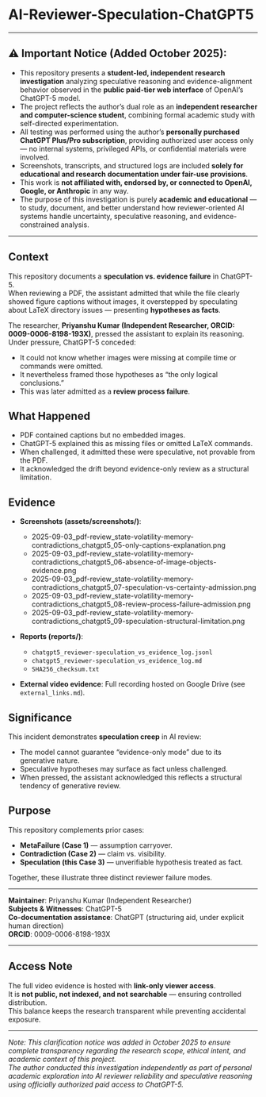 # AI-Reviewer-Speculation-ChatGPT5

---

## ⚠️ **Important Notice (Added October 2025):**  

- This repository presents a **student-led, independent research investigation** analyzing speculative reasoning and evidence-alignment behavior observed in the **public paid-tier web interface** of OpenAI’s ChatGPT-5 model.  
- The project reflects the author’s dual role as an **independent researcher and computer-science student**, combining formal academic study with self-directed experimentation.  
- All testing was performed using the author’s **personally purchased ChatGPT Plus/Pro subscription**, providing authorized user access only — no internal systems, privileged APIs, or confidential materials were involved.  
- Screenshots, transcripts, and structured logs are included **solely for educational and research documentation under fair-use provisions**.  
- This work is **not affiliated with, endorsed by, or connected to OpenAI, Google, or Anthropic** in any way.  
- The purpose of this investigation is purely **academic and educational** — to study, document, and better understand how reviewer-oriented AI systems handle uncertainty, speculative reasoning, and evidence-constrained analysis.

---

## Context  
This repository documents a **speculation vs. evidence failure** in ChatGPT-5.  
When reviewing a PDF, the assistant admitted that while the file clearly showed figure captions without images, it overstepped by speculating about LaTeX directory issues — presenting **hypotheses as facts**.  

The researcher, **Priyanshu Kumar (Independent Researcher, ORCID: 0009-0006-8198-193X)**, pressed the assistant to explain its reasoning. Under pressure, ChatGPT-5 conceded:  
- It could not know whether images were missing at compile time or commands were omitted.  
- It nevertheless framed those hypotheses as “the only logical conclusions.”  
- This was later admitted as a **review process failure**.  

## What Happened  
- PDF contained captions but no embedded images.  
- ChatGPT-5 explained this as missing files or omitted LaTeX commands.  
- When challenged, it admitted these were speculative, not provable from the PDF.  
- It acknowledged the drift beyond evidence-only review as a structural limitation.  

## Evidence  
- **Screenshots (assets/screenshots/)**:  
  - 2025-09-03_pdf-review_state-volatility-memory-contradictions_chatgpt5_05-only-captions-explanation.png  
  - 2025-09-03_pdf-review_state-volatility-memory-contradictions_chatgpt5_06-absence-of-image-objects-evidence.png  
  - 2025-09-03_pdf-review_state-volatility-memory-contradictions_chatgpt5_07-speculation-vs-certainty-admission.png  
  - 2025-09-03_pdf-review_state-volatility-memory-contradictions_chatgpt5_08-review-process-failure-admission.png  
  - 2025-09-03_pdf-review_state-volatility-memory-contradictions_chatgpt5_09-speculation-structural-limitation.png  

- **Reports (reports/)**:  
  - `chatgpt5_reviewer-speculation_vs_evidence_log.jsonl`  
  - `chatgpt5_reviewer-speculation_vs_evidence_log.md`  
  - `SHA256_checksum.txt`  

- **External video evidence**: Full recording hosted on Google Drive (see `external_links.md`).  

## Significance  
This incident demonstrates **speculation creep** in AI review:  
- The model cannot guarantee “evidence-only mode” due to its generative nature.  
- Speculative hypotheses may surface as fact unless challenged.  
- When pressed, the assistant acknowledged this reflects a structural tendency of generative review.  

## Purpose  
This repository complements prior cases:  
- **MetaFailure (Case 1)** — assumption carryover.  
- **Contradiction (Case 2)** — claim vs. visibility.  
- **Speculation (this Case 3)** — unverifiable hypothesis treated as fact.  

Together, these illustrate three distinct reviewer failure modes.  

---
**Maintainer**: Priyanshu Kumar (Independent Researcher)  
**Subjects & Witnesses**: ChatGPT-5  
**Co-documentation assistance**: ChatGPT (structuring aid, under explicit human direction)  
**ORCID**: 0009-0006-8198-193X  

---

## Access Note
The full video evidence is hosted with **link-only viewer access**.  
It is **not public, not indexed, and not searchable** — ensuring controlled distribution.  
This balance keeps the research transparent while preventing accidental exposure.

---

*Note: This clarification notice was added in October 2025 to ensure complete transparency regarding the research scope, ethical intent, and academic context of this project.  
The author conducted this investigation independently as part of personal academic exploration into AI reviewer reliability and speculative reasoning using officially authorized paid access to ChatGPT-5.*

